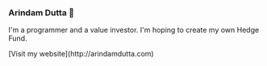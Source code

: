 ### Arindam Dutta 👋

<p>I'm a programmer and a value investor. I'm hoping to create my own Hedge Fund.</p>
[Visit my website](http://arindamdutta.com)
<!--
**adu013/adu013** is a ✨ _special_ ✨ repository because its `README.md` (this file) appears on your GitHub profile.

Here are some ideas to get you started:

- 🔭 I’m currently working on ...
- 🌱 I’m currently learning ...
- 👯 I’m looking to collaborate on ...
- 🤔 I’m looking for help with ...
- 💬 Ask me about ...
- 📫 How to reach me: ...
- 😄 Pronouns: ...
- ⚡ Fun fact: ...
-->
